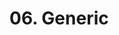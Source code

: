 # 06. Generic

<show-structure for="procedure" />

<procedure title="Generic">
<code-block src="/Language/typescript/Core/07_generic/01_generic.ts" lang="typescript"/>
</procedure>

<procedure title="Extends">
<code-block src="/Language/typescript/Core/07_generic/02_extends.ts" lang="typescript"/>
</procedure>

<procedure title="Keyof">
<code-block src="/Language/typescript/Core/07_generic/03_keyof.ts" lang="typescript"/>
</procedure>